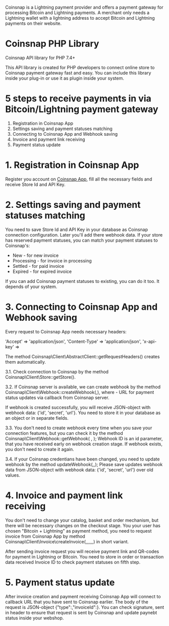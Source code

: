 Coinsnap is a Lightning payment provider and offers a payment gateway for processing Bitcoin and Lightning payments. A merchant only needs a Lightning wallet with a lightning address to accept Bitcoin and Lightning payments on their website.

# Coinsnap PHP Library

Coinsnap API library for PHP 7.4+

This API library is created for PHP developers to connect online store to Coinsnap payment gateway fast and easy. You can include this library inside your plug-in or use it as plugin inside your system.

# 5 steps to receive payments in via Bitcoin/Lightning payment gateway

1. Registration in Coinsnap App
2. Settings saving and payment statuses matching
3. Connecting to Coinsnap App and Webhook saving
4. Invoice and payment link receiving 
5. Payment status update

# 1. Registration in Coinsnap App

Register you account on [Coinsnap App](https://app.coinsnap.io), fill all the necessary fields and receive Store Id and API Key.

# 2. Settings saving and payment statuses matching

You need to save Store Id and API Key in your database as Coinsnap connection configuration. Later you'll add there webhook data. If your store has reserved payment statuses, you can match your payment statuses to Coinsnap's: 
- New - for new invoice
- Processing - for invoice in processing
- Settled - for paid invoice
- Expired - for expired invoice

If you can add Coinsnap payment statuses to existing, you can do it too. It depends of your system.

# 3. Connecting to Coinsnap App and Webhook saving

Every request to Coinsnap App needs necessary headers:

'Accept' => 'application/json',
'Content-Type' => 'application/json',
'x-api-key' => <API Key>

The method Coinsnap\Client\AbstractClient::getRequestHeaders() creates them automatically.

3.1. Check connection to Coinsnap by the method Coinsnap\Client\Store::getStore(<Store ID>).

3.2. If Coinsnap server is available, we can create webhook by the method Coinsnap\Client\Webhook::createWebhook(<Store ID>,<Callback URL>), where <Callback URL> - URL for payment status updates via callback from Coinsnap server.

If webhook is created successfully, you will receive JSON-object with webhook data: {'id', 'secret', 'url'}.
You need to store it in your database as an object or in separate fields.

3.3. You don't need to create webhook every time when you save your connection features, but you can check it by the method Coinsnap\Client\Webhook::getWebhook( <Store ID>, <Webhook ID> ); Webhook ID is an id parameter, that you have received early on webhook creation stage. If webhook exists, you don't need to create it again.

3.4. If your Coinsnap credentians have been changed, you need to update webhook by the method updateWebhook(<Store ID>,<Webhook URL>,<Webhook ID>);
Please save updates webhook data from JSON-object with webhook data: {'id', 'secret', 'url'} over old values.

# 4. Invoice and payment link receiving 

You don't need to change your catalog, basket and order mechanism, but there will be necessary changes on the checkout stage. You your user has chosen "Bitcoin + Lightning" as payment method, you need to request invoice from Coinsnap App by method Coinsnap\Client\Invoice\createInvoice(<Store ID>,<Currency>,<Amount>,<Order ID>,<Buyer e-mail>,<Customer name>,<Redirect URL>) in short variant. 

After sending invoice request you will receive payment link and QR-codes for payment in Lightning or Bitcoin. You need to store in order or transaction data received Invoice ID to check payment statuses on fifth step.

# 5. Payment status update

After invoice creation and payment receiving Coinsnap App will connect to callback URL that you have sent to Coinsnap earlier. The body of the request is JSON-object {"type":<Payment status>,"invoiceId":<Invoice ID>}. You can check signature, sent in header <x-coinsnap-sig> to ensure that request is sent by Coinsnap and update paynebt status inside your webshop.



